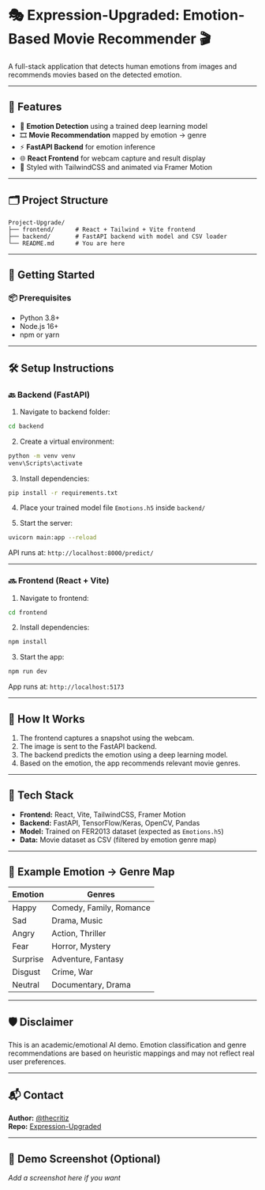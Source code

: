 
# 🎭 Expression-Upgraded: Emotion-Based Movie Recommender 🎬

A full-stack application that detects human emotions from images and recommends movies based on the detected emotion.

---

## 🧠 Features

- 🎯 **Emotion Detection** using a trained deep learning model
- 🎞️ **Movie Recommendation** mapped by emotion → genre
- ⚡ **FastAPI Backend** for emotion inference
- 🌐 **React Frontend** for webcam capture and result display
- 🎨 Styled with TailwindCSS and animated via Framer Motion

---

## 🗂️ Project Structure

```
Project-Upgrade/
├── frontend/      # React + Tailwind + Vite frontend
├── backend/       # FastAPI backend with model and CSV loader
└── README.md      # You are here
```

---

## 🚀 Getting Started

### 📦 Prerequisites

- Python 3.8+
- Node.js 16+
- npm or yarn

---

## 🛠️ Setup Instructions

### 🔙 Backend (FastAPI)

1. Navigate to backend folder:

```bash
cd backend
```

2. Create a virtual environment:

```bash
python -m venv venv
venv\Scripts\activate
```

3. Install dependencies:

```bash
pip install -r requirements.txt
```

4. Place your trained model file `Emotions.h5` inside `backend/`

5. Start the server:

```bash
uvicorn main:app --reload
```

API runs at: `http://localhost:8000/predict/`

---

### 🔜 Frontend (React + Vite)

1. Navigate to frontend:

```bash
cd frontend
```

2. Install dependencies:

```bash
npm install
```

3. Start the app:

```bash
npm run dev
```

App runs at: `http://localhost:5173`

---

## 🤖 How It Works

1. The frontend captures a snapshot using the webcam.
2. The image is sent to the FastAPI backend.
3. The backend predicts the emotion using a deep learning model.
4. Based on the emotion, the app recommends relevant movie genres.

---

## 📌 Tech Stack

- **Frontend:** React, Vite, TailwindCSS, Framer Motion
- **Backend:** FastAPI, TensorFlow/Keras, OpenCV, Pandas
- **Model:** Trained on FER2013 dataset (expected as `Emotions.h5`)
- **Data:** Movie dataset as CSV (filtered by emotion genre map)

---

## 🧾 Example Emotion → Genre Map

| Emotion   | Genres                      |
|-----------|-----------------------------|
| Happy     | Comedy, Family, Romance     |
| Sad       | Drama, Music                |
| Angry     | Action, Thriller            |
| Fear      | Horror, Mystery             |
| Surprise  | Adventure, Fantasy          |
| Disgust   | Crime, War                  |
| Neutral   | Documentary, Drama          |

---

## 🛡️ Disclaimer

This is an academic/emotional AI demo. Emotion classification and genre recommendations are based on heuristic mappings and may not reflect real user preferences.

---

## 📬 Contact

**Author:** [@thecritiz](https://github.com/thecritiz)  
**Repo:** [Expression-Upgraded](https://github.com/thecritiz/expression-upgraded)

---

## 📸 Demo Screenshot (Optional)

_Add a screenshot here if you want_
